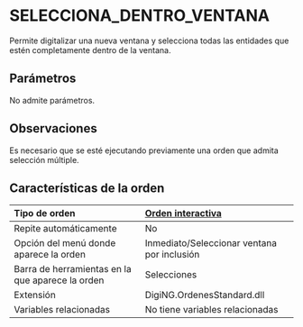 # SELECCIONA\_DENTRO\_VENTANA

Permite digitalizar una nueva ventana y selecciona todas las entidades que estén completamente dentro de la ventana.

## Parámetros

No admite parámetros.

## Observaciones

Es necesario que se esté ejecutando previamente una orden que admita selección múltiple.

## Características de la orden

| Tipo de orden | [Orden interactiva]() |
| :--- | :--- |
| Repite automáticamente | No |
| Opción del menú donde aparece la orden | Inmediato/Seleccionar ventana por inclusión |
| Barra de herramientas en la que aparece la orden | Selecciones |
| Extensión | DigiNG.OrdenesStandard.dll |
| Variables relacionadas | No tiene variables relacionadas |

